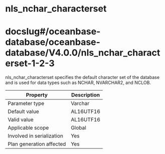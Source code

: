 nls_nchar_characterset
===========================================
# docslug#/oceanbase-database/oceanbase-database/V4.0.0/nls_nchar_characterset-1-2-3
nls_nchar_characterset specifies the default character set of the database and is used for data types such as NCHAR, NVARCHAR2, and NCLOB.


| **Property**              | **Description** |
|---------------------------|-----------|
| Parameter type            | Varchar |
| Default value             | AL16UTF16 |
| Valid value               | AL16UTF16 |
| Applicable scope          | Global |
| Involved in serialization | Yes |
| Plan generation affected  | Yes |



